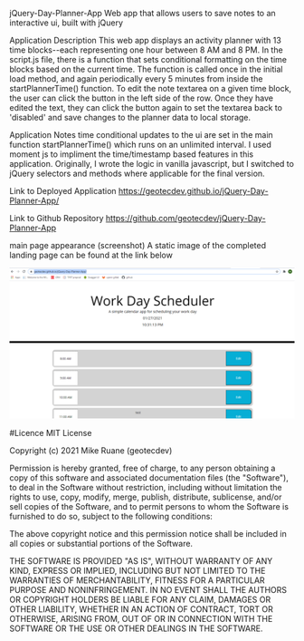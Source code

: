 jQuery-Day-Planner-App
Web app that allows users to save notes to an interactive ui, built with jQuery

Application Description
This web app displays an activity planner with 13 time blocks--each representing one hour between 8 AM and 8 PM. In the script.js file, there is a function that sets conditional formatting on the time blocks based on the current time. The function is called once in the initial load method, and again periodically every 5 minutes from inside the startPlannerTime() function. To edit the note textarea on a given time block, the user can click the button in the left side of the row. Once they have edited the text, they can click the button again to set the textarea back to 'disabled' and save changes to the planner data to local storage.

Application Notes
time conditional updates to the ui are set in the main function startPlannerTime() which runs on an unlimited interval. I used moment js to impliment the time/timestamp based features in this application. Originally, I wrote the logic in vanilla javascript, but I switched to jQuery selectors and methods where applicable for the final version.


Link to Deployed Application
https://geotecdev.github.io/jQuery-Day-Planner-App/

Link to Github Repository
https://github.com/geotecdev/jQuery-Day-Planner-App

main page appearance (screenshot)
A static image of the completed landing page can be found at the link below

![day planner demo](./images/Screenshot.png)

#Licence MIT License

Copyright (c) 2021 Mike Ruane (geotecdev)

Permission is hereby granted, free of charge, to any person obtaining a copy of this software and associated documentation files (the "Software"), to deal in the Software without restriction, including without limitation the rights to use, copy, modify, merge, publish, distribute, sublicense, and/or sell copies of the Software, and to permit persons to whom the Software is furnished to do so, subject to the following conditions:

The above copyright notice and this permission notice shall be included in all copies or substantial portions of the Software.

THE SOFTWARE IS PROVIDED "AS IS", WITHOUT WARRANTY OF ANY KIND, EXPRESS OR IMPLIED, INCLUDING BUT NOT LIMITED TO THE WARRANTIES OF MERCHANTABILITY, FITNESS FOR A PARTICULAR PURPOSE AND NONINFRINGEMENT. IN NO EVENT SHALL THE AUTHORS OR COPYRIGHT HOLDERS BE LIABLE FOR ANY CLAIM, DAMAGES OR OTHER LIABILITY, WHETHER IN AN ACTION OF CONTRACT, TORT OR OTHERWISE, ARISING FROM, OUT OF OR IN CONNECTION WITH THE SOFTWARE OR THE USE OR OTHER DEALINGS IN THE SOFTWARE.